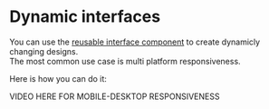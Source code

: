 # Dynamic interfaces

You can use the [reusable interface component](../../docs/projects/front-end/elements.md) to create dynamicly changing designs.  
The most common use case is multi platform responsiveness.

Here is how you can do it:

VIDEO HERE FOR MOBILE-DESKTOP RESPONSIVENESS

